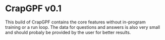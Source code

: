 # CrapGPF v0.1
This build of CrapGPF contains the core features without in-program training or a run loop. The data for questions and answers is also very small and should probaly be provided by the user for better results.

